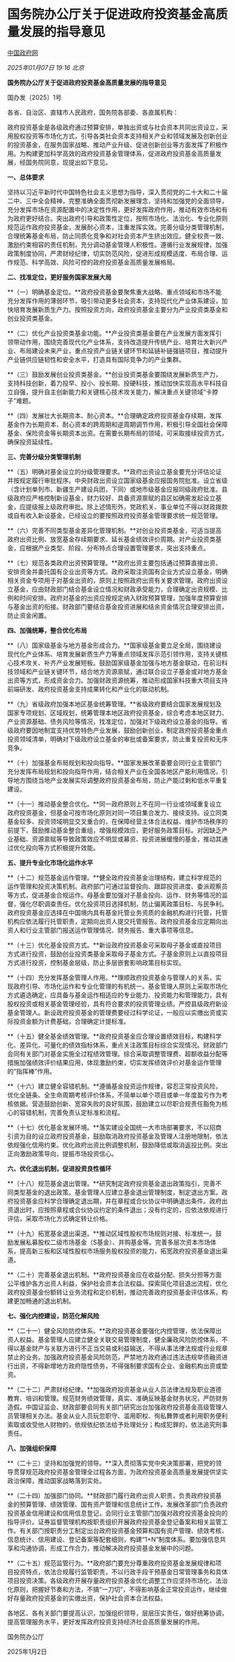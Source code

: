 # 国务院办公厅关于促进政府投资基金高质量发展的指导意见

[中国政府网](javascript:void(0);)

 *2025年01月07日 19:16* *北京*

**国务院办公厅关于促进政府投资基金高质量发展的指导意见**





国办发〔2025〕1号

各省、自治区、直辖市人民政府，国务院各部委、各直属机构：



政府投资基金是各级政府通过预算安排，单独出资或与社会资本共同出资设立，采用股权投资等市场化方式，引导各类社会资本支持相关产业和领域发展及创新创业的投资基金，在服务国家战略、推动产业升级、促进创新创业等方面发挥了积极作用。为构建更加科学高效的政府投资基金管理体系，促进政府投资基金高质量发展，经国务院同意，现提出如下意见。



**一、总体要求**



坚持以习近平新时代中国特色社会主义思想为指导，深入贯彻党的二十大和二十届二中、三中全会精神，完整准确全面贯彻新发展理念，坚持和加强党的全面领导，充分发挥市场在资源配置中的决定性作用，更好发挥政府作用，推动有效市场和有为政府更好结合。突出政府引导和政策性定位，按照市场化、法治化、专业化原则规范运作政府投资基金，发展耐心资本，注重发挥实效。完善分级分类管理机制，合理统筹基金布局，防止同质化竞争和对社会资本产生挤出效应。健全权责一致、激励约束相容的责任机制，充分调动基金管理人积极性。遵循行业发展规律，加强政策制度协同，严肃财经纪律，切实防范风险，促进形成规模适度、布局合理、运作规范、科学高效、风险可控的政府投资基金高质量发展格局。



**二、找准定位，更好服务国家发展大局**



**（一）明确基金定位。**政府投资基金要聚焦重大战略、重点领域和市场不能充分发挥作用的薄弱环节，吸引带动更多社会资本，支持现代化产业体系建设，加快培育发展新质生产力。按照投资方向，政府投资基金主要分为产业投资类基金和创业投资类基金。



**（二）优化产业投资类基金功能。**产业投资类基金要在产业发展方面发挥引领带动作用，围绕完善现代化产业体系，支持改造提升传统产业、培育壮大新兴产业、布局建设未来产业，重点投资产业链关键环节和延链补链强链项目，推动提升产业链供应链韧性和安全水平，打造具有国际竞争力的产业集群。



**（三）鼓励发展创业投资类基金。**创业投资类基金要围绕发展新质生产力，支持科技创新，着力投早、投小、投长期、投硬科技，推动加快实现高水平科技自立自强，提升自主创新能力和关键核心技术攻关能力，解决重点关键领域“卡脖子”难题。



**（四）发展壮大长期资本、耐心资本。**合理确定政府投资基金存续期，发挥基金作为长期资本、耐心资本的跨周期和逆周期调节作用，积极引导全国社会保障基金、保险资金等长期资本出资。在需要长期布局的领域，可采取接续投资方式，确保投资延续性。



**三、完善分级分类管理机制**



**（五）明确对基金设立的分级管理要求。**政府出资设立基金要充分评估论证并按规定履行审批程序。中央财政出资设立国家级基金应报国务院批准。设立省级（含计划单列市、新疆生产建设兵团，下同）或地市级基金应报同级政府批准。县级政府应严格控制新设基金，财力较好、具备资源禀赋的县区如确需发起设立基金，应提级报上级政府审批。除上述情形外，党政机关、事业单位不得以财政拨款或自有收入新设基金，已经设立的要按照政府投资基金管理要求统一规范管理。



**（六）完善不同类型基金差异化管理机制。**对创业投资类基金，可适当提高政府出资比例、放宽基金存续期要求、延长基金绩效评价周期。对产业投资类基金，应根据产业类型、阶段、分布特点合理设置管理要求，突出支持重点。



**（七）规范各类政府出资预算管理。**政府出资主要包括通过预算直接出资、安排资金并委托国有企业出资等方式。政府采取注资国有企业方式设立基金，明确相关资金专项用于对基金出资的，原则上按照政府出资有关要求管理。政府出资设立基金，应由财政部门结合基金设立情况和财政承受能力，合理确定出资规模、比例和时间安排。政府对基金的出资应按规定纳入财政预算管理，加强年度预算安排与基金出资的衔接。财政部门要结合基金投资进展和结余资金情况合理安排出资，防止资金闲置。



**四、加强统筹，整合优化布局**



**（八）国家级基金与地方基金形成合力。**国家级基金要立足全局，围绕建设现代化产业体系、培育发展新质生产力等重点领域发挥示范引领作用，支持关键核心技术攻关、补齐产业发展短板。鼓励国家级基金加强与地方基金联动，在前沿科技领域和产业链关键环节，结合地方资源禀赋，通过联合设立子基金或对地方基金出资等方式，形成资金合力。加强财政资源统筹，推动形成国家科技重大项目支持前端研发、政府投资基金支持成果转化和产业化的联动机制。



**（九）省级政府加强本地区基金统筹管理。**省级政府要结合国家发展规划及国家专项规划、区域规划，统筹管理本地区政府投资基金，综合考虑本地区财力、产业资源基础、债务风险等情况，找准定位，加强对下级政府设立基金的指导。省级政府要因地制宜支持优势特色产业发展，鼓励创新创业，制定政府投资基金重点投资领域清单，明确对下级政府设立基金的审批或备案要求，防止重复投资和无序竞争。



**（十）加强基金布局规划和投向指导。**国家发展改革委要会同行业主管部门充分发挥布局规划和投向指导作用，结合相关产业在全国各地区产能利用情况，引导地方围绕当地产业发展实际调整政府投资基金布局，防止产能过剩和低水平重复建设。



**（十一）推动基金整合优化。**同一政府原则上不在同一行业或领域重复设立政府投资基金，但基金可按市场化原则对同一项目集合发力、接续支持。设立同类基金较多、投资领域明显交叉重合的，在保障经营主体合法权益、维护市场秩序的前提下，鼓励推动基金整合重组，增强规模效应，更好服务政策目标。对因缺乏产业基础、资源禀赋等导致政策效应不明显或募资、投资进展缓慢的基金，推动其通过优化投向等方式积极提升效能。



**五、提升专业化市场化运作水平**



**（十二）规范基金运作管理。**健全政府投资基金治理结构，建立科学规范的运作管理和投资决策机制。政府部门可通过监督投向、跟踪投资进度、委派观察员等方式，促进基金合规运作。母基金要加强对子基金投向、运作、财务等情况的监督，强化尽职调查责任。优化投资项目选择机制，防止偏离政策目标、与民争利。政府投资基金应选择在中国境内具有基金托管业务资质的金融机构进行托管，托管机构应依法履行托管职责，定期向出资人提交托管报告。政府投资基金应定期向出资人和行业主管部门报送运作管理情况、财务报告、重大事项等信息。



**（十三）优化基金投资方式。**新设政府投资基金可采取母子基金或直投项目方式进行投资，鼓励创业投资类基金采取母子基金方式。子基金原则上以直投项目方式进行投资，控制基金层级，防止多层嵌套影响政策目标实现。



**（十四）充分发挥基金管理人作用。**理顺政府投资基金与管理人的关系，实现政府引导、市场化运作和专业化管理的有机统一。基金管理人原则上采取市场化方式遴选确定，应具备与基金运作相适应的专业能力、投资能力和管理能力，具有股权投资或相关基金管理经验，具有符合要求的投资管理业绩。严控县级政府新设基金管理人。新设政府投资基金的管理费要经过科学论证，一般应以实缴出资或实际投资金额为计费基础，合理确定计提标准。



**（十五）健全基金绩效管理。**政府投资基金应合理设置绩效目标，构建科学化、差异化、可量化的绩效指标体系，重点关注政策目标综合实现情况。财政部门会同有关部门对基金实施全过程绩效管理。综合采取调整管理费、超额收益分配等措施加强绩效评价结果应用，体现激励约束，切实发挥绩效评价对基金运作管理的“指挥棒”作用。



**（十六）建立健全容错机制。**遵循基金投资运作规律，容忍正常投资风险，优化全链条、全生命周期考核评价体系，不简单以单个项目或单一年度盈亏作为考核依据。营造鼓励创新、宽容失败的良好氛围，鼓励建立以尽职合规责任豁免为核心的容错机制，完善免责认定标准和流程。



**（十七）优化基金发展环境。**落实建设全国统一大市场部署要求，不以招商引资为目的设立政府投资基金，鼓励取消政府投资基金及管理人注册地限制，依法依规强化信用约束。优化政府出资比例调整机制，鼓励降低或取消返投比例。突出正向激励政策导向，提振市场投资信心。



**六、优化退出机制，促进投资良性循环**



**（十八）规范基金退出管理。**研究制定政府投资基金退出政策指引，完善不同类型基金的退出政策。基金管理人应建立基金退出管理制度，制定退出方案。政府投资基金应科学合理确定退出期，并在章程或合伙协议中明确退出条件。政府出资退出时，应按照章程或合伙协议约定的条件退出；没有约定的，应依法依规进行评估，采取市场化方式确定转让价格。



**（十九）拓宽基金退出渠道。**推动区域性股权市场规则对接、标准统一。鼓励发展私募股权二级市场基金（S基金）、并购基金等。完善多层次资本市场体系，提高新三板和区域性股权市场服务股权投资的能力，拓宽政府投资基金退出渠道。



**（二十）完善基金退出机制。**政府投资基金应在收益分配、损失分担等方面公平维护各方出资人利益，保护社会资本合法权益。探索简化项目退出流程，优化政府投资基金份额转让业务流程和定价机制，推动完善政府投资基金评估体系，构建更加畅通的退出机制。



**七、强化内控建设，防范化解风险**



**（二十一）健全风险防控体系。**政府投资基金要强化内控管理，依法保障出资人权益。基金管理人应建立健全关联交易管理制度，健全廉政风险防控体系，不得以基金财产与关联方进行不正当交易或利益输送，不得从事法律法规或行业规章禁止的业务。加强政府投资基金风险防范，严禁地方政府通过违法违规举债融资进行出资，不得新增地方政府隐性债务，不得强制要求国有企业、金融机构出资或垫资。



**（二十二）严肃财经纪律。**加强政府投资基金从业人员法律法规及职业道德教育、培训和管理。规范财务绩效管理，真实、准确反映基金财务状况，严防财务造假。中国证监会、财政部要会同有关部门研究出台加强政府投资基金高级管理人员管理相关办法。基金从业人员玩忽职守、滥用职权、徇私舞弊或者利用职务便利索取或收受他人财物的，依规依纪依法给予处理处分；构成犯罪的，依法追究刑事责任。



**八、加强组织保障**



**（二十三）坚持和加强党的领导。**深入贯彻落实党中央决策部署，把党的领导贯穿规范政府投资基金管理全过程各方面，为政府投资基金高质量发展提供坚实政治保障，推动国家战略落到实处。



**（二十四）加强部门协同。**财政部门履行政府出资人职责，负责政府投资基金的预算管理、绩效管理、国有资产管理和信息统计工作。发展改革部门负责政府投资基金信用建设和信用信息登记，会同行业主管部门加强对政府投资基金投向的指导评价。证券监督管理机构按职责组织开展政府投资基金登记备案和相关监管工作。有关部门按职责分工制定出台政府投资基金预算和国有资产管理、绩效考核、信息统计、信用建设、登记备案等配套细则，构建“1+N”制度体系。要加强信息共享和沟通协调，形成工作合力，推动解决政府投资基金发展中的问题。



**（二十五）规范监管行为。**政府部门要充分尊重政府投资基金发展规律和项目投资特点，依法合规履行监管职责，不以行政手段干预基金日常管理事务和具体项目投资决策。各级政府开展存量政府投资基金优化调整工作应坚持市场化、法治化原则，把握好节奏和方法，不搞“一刀切”，不得影响基金正常投资运作，继续做好存量政府投资基金的实缴出资，保护社会资本合法权益。



各地区、各有关部门要提高认识，加强组织领导，层层压实责任，做好统筹协调，提高管理服务水平，更好发挥政府投资支持经济社会高质量发展的作用。



国务院办公厅

2025年1月2日